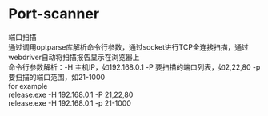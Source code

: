 # Port-scanner
端口扫描    
通过调用optparse库解析命令行参数，通过socket进行TCP全连接扫描，通过webdriver自动将扫描报告显示在浏览器上  
命令行参数解析：-H 主机IP，如192.168.0.1 -P 要扫描的端口列表，如2,22,80 -p 要扫描的端口范围，如21-1000  
for example  
release.exe -H 192.168.0.1 -P 21,22,80  
release.exe -H 192.168.0.1 -p 21-1000  

